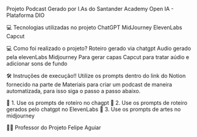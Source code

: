 Projeto Podcast Gerado por I.As do Santander Academy Open IA -  Plataforma DIO

💻 Tecnologias utilizadas no projeto
ChatGPT
MidJourney
ElevenLabs
Capcut

💻 Como foi realizado o projeto?
Roteiro gerado via chatgpt
Audio gerado pela elevenLabs
Midjourney Para gerar capas
Capcut para tratar aúdio e adicionar sons de fundo

🛠️ Instruções de execução!!
Utilize os prompts dentro do link do Notion fornecido na parte de Materiais para criar um podcast de maneira automatizada, para isso siga o passo a passo abaixo.

🤖 1. Use os prompts de roteiro no chagpt
🤖 2. Use os prompts de roteiro gerados pelo chatgpt no ElevenLabs
🤖 3. Use os prompts de artes no midjourney

👨‍💻 Professor do Projeto
Felipe Aguiar
